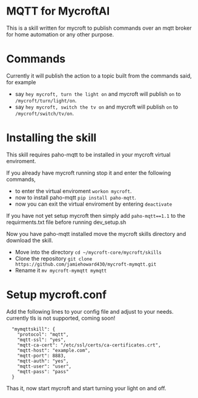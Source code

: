 # MQTT for MycroftAI

This is a skill written for mycroft to publish commands over an mqtt broker for home automation or any other purpose.

# Commands

Currently it will publish the action to a topic built from the commands said, for example
- say `hey mycroft, turn the light on` and mycroft will publish `on` to `/mycroft/turn/light/on`.
- say `hey mycroft, switch the tv on` and mycroft will publish `on` to `/mycroft/switch/tv/on`.

# Installing the skill

This skill requires paho-mqtt to be installed in your mycroft virtual enviroment.

If you already have mycroft running stop it and enter the following commands,
- to enter the virtual enviroment `workon mycroft`.
- now to install paho-mqtt `pip install paho-mqtt`.
- now you can exit the virtual enviroment by entering `deactivate`

If you have not yet setup mycroft then simply add `paho-mqtt==1.1` to the requirments.txt file before running dev_setup.sh

Now you have paho-mqtt installed move the mycroft skills directory and download the skill.
- Move into the directory `cd ~/mycroft-core/mycroft/skills`
- Clone the repository `git clone https://github.com/jamiehoward430/mycroft-mymqtt.git`
- Rename it `mv mycroft-mymqtt mymqtt`

# Setup mycroft.conf
Add the following lines to your config file and adjust to your needs. currently tls is not supported, coming soon!
```
  "mymqttskill": {
    "protocol": "mqtt",
    "mqtt-ssl": "yes",
    "mqtt-ca-cert": "/etc/ssl/certs/ca-certificates.crt",
    "mqtt-host": "example.com",
    "mqtt-port": 8883,
    "mqtt-auth": "yes",
    "mqtt-user": "user",
    "mqtt-pass": "pass"
  }
```
Thas it, now start mycroft and start turning your light on and off.
